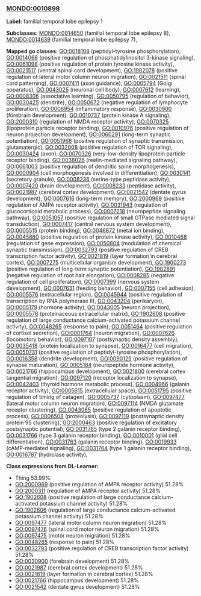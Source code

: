 
### [MONDO:0010898](http://purl.obolibrary.org/obo/MONDO_0010898)
**Label:** familial temporal lobe epilepsy 1

**Subclasses:** [MONDO:0014650](http://purl.obolibrary.org/obo/MONDO_0014650) (familial temporal lobe epilepsy 8), [MONDO:0014639](http://purl.obolibrary.org/obo/MONDO_0014639) (familial temporal lobe epilepsy 7), 

**Mapped go classes:** [GO:0018108](http://purl.obolibrary.org/obo/GO_0018108) (peptidyl-tyrosine phosphorylation), [GO:0014068](http://purl.obolibrary.org/obo/GO_0014068) (positive regulation of phosphatidylinositol 3-kinase signaling), [GO:0061098](http://purl.obolibrary.org/obo/GO_0061098) (positive regulation of protein tyrosine kinase activity), [GO:0021517](http://purl.obolibrary.org/obo/GO_0021517) (ventral spinal cord development), [GO:1902078](http://purl.obolibrary.org/obo/GO_1902078) (positive regulation of lateral motor column neuron migration), [GO:0021511](http://purl.obolibrary.org/obo/GO_0021511) (spinal cord patterning), [GO:0007411](http://purl.obolibrary.org/obo/GO_0007411) (axon guidance), [GO:0005794](http://purl.obolibrary.org/obo/GO_0005794) (Golgi apparatus), [GO:0043025](http://purl.obolibrary.org/obo/GO_0043025) (neuronal cell body), [GO:0007612](http://purl.obolibrary.org/obo/GO_0007612) (learning), [GO:0008306](http://purl.obolibrary.org/obo/GO_0008306) (associative learning), [GO:0050795](http://purl.obolibrary.org/obo/GO_0050795) (regulation of behavior), [GO:0030425](http://purl.obolibrary.org/obo/GO_0030425) (dendrite), [GO:0050672](http://purl.obolibrary.org/obo/GO_0050672) (negative regulation of lymphocyte proliferation), [GO:0006954](http://purl.obolibrary.org/obo/GO_0006954) (inflammatory response), [GO:0030900](http://purl.obolibrary.org/obo/GO_0030900) (forebrain development), [GO:0010737](http://purl.obolibrary.org/obo/GO_0010737) (protein kinase A signaling), [GO:2000310](http://purl.obolibrary.org/obo/GO_2000310) (regulation of NMDA receptor activity), [GO:0070325](http://purl.obolibrary.org/obo/GO_0070325) (lipoprotein particle receptor binding), [GO:0010976](http://purl.obolibrary.org/obo/GO_0010976) (positive regulation of neuron projection development), [GO:0060291](http://purl.obolibrary.org/obo/GO_0060291) (long-term synaptic potentiation), [GO:0051968](http://purl.obolibrary.org/obo/GO_0051968) (positive regulation of synaptic transmission, glutamatergic), [GO:0032008](http://purl.obolibrary.org/obo/GO_0032008) (positive regulation of TOR signaling), [GO:0030424](http://purl.obolibrary.org/obo/GO_0030424) (axon), [GO:0070326](http://purl.obolibrary.org/obo/GO_0070326) (very-low-density lipoprotein particle receptor binding), [GO:0038026](http://purl.obolibrary.org/obo/GO_0038026) (reelin-mediated signaling pathway), [GO:0061003](http://purl.obolibrary.org/obo/GO_0061003) (positive regulation of dendritic spine morphogenesis), [GO:0000904](http://purl.obolibrary.org/obo/GO_0000904) (cell morphogenesis involved in differentiation), [GO:0030141](http://purl.obolibrary.org/obo/GO_0030141) (secretory granule), [GO:0008236](http://purl.obolibrary.org/obo/GO_0008236) (serine-type peptidase activity), [GO:0007420](http://purl.obolibrary.org/obo/GO_0007420) (brain development), [GO:0008233](http://purl.obolibrary.org/obo/GO_0008233) (peptidase activity), [GO:0021987](http://purl.obolibrary.org/obo/GO_0021987) (cerebral cortex development), [GO:0021542](http://purl.obolibrary.org/obo/GO_0021542) (dentate gyrus development), [GO:0007616](http://purl.obolibrary.org/obo/GO_0007616) (long-term memory), [GO:2000969](http://purl.obolibrary.org/obo/GO_2000969) (positive regulation of AMPA receptor activity), [GO:0031943](http://purl.obolibrary.org/obo/GO_0031943) (regulation of glucocorticoid metabolic process), [GO:0007218](http://purl.obolibrary.org/obo/GO_0007218) (neuropeptide signaling pathway), [GO:0051057](http://purl.obolibrary.org/obo/GO_0051057) (positive regulation of small GTPase mediated signal transduction), [GO:0007417](http://purl.obolibrary.org/obo/GO_0007417) (central nervous system development), [GO:0005515](http://purl.obolibrary.org/obo/GO_0005515) (protein binding), [GO:0046872](http://purl.obolibrary.org/obo/GO_0046872) (metal ion binding), [GO:0045860](http://purl.obolibrary.org/obo/GO_0045860) (positive regulation of protein kinase activity), [GO:0010468](http://purl.obolibrary.org/obo/GO_0010468) (regulation of gene expression), [GO:0050804](http://purl.obolibrary.org/obo/GO_0050804) (modulation of chemical synaptic transmission), [GO:0032793](http://purl.obolibrary.org/obo/GO_0032793) (positive regulation of CREB transcription factor activity), [GO:0021819](http://purl.obolibrary.org/obo/GO_0021819) (layer formation in cerebral cortex), [GO:0007275](http://purl.obolibrary.org/obo/GO_0007275) (multicellular organism development), [GO:1900273](http://purl.obolibrary.org/obo/GO_1900273) (positive regulation of long-term synaptic potentiation), [GO:1902891](http://purl.obolibrary.org/obo/GO_1902891) (negative regulation of root hair elongation), [GO:0008285](http://purl.obolibrary.org/obo/GO_0008285) (negative regulation of cell proliferation), [GO:0007399](http://purl.obolibrary.org/obo/GO_0007399) (nervous system development), [GO:0007631](http://purl.obolibrary.org/obo/GO_0007631) (feeding behavior), [GO:0007155](http://purl.obolibrary.org/obo/GO_0007155) (cell adhesion), [GO:0005576](http://purl.obolibrary.org/obo/GO_0005576) (extracellular region), [GO:0045944](http://purl.obolibrary.org/obo/GO_0045944) (positive regulation of transcription by RNA polymerase II), [GO:0043204](http://purl.obolibrary.org/obo/GO_0043204) (perikaryon), [GO:0005179](http://purl.obolibrary.org/obo/GO_0005179) (hormone activity), [GO:0043005](http://purl.obolibrary.org/obo/GO_0043005) (neuron projection), [GO:0005578](http://purl.obolibrary.org/obo/GO_0005578) (proteinaceous extracellular matrix), [GO:1902608](http://purl.obolibrary.org/obo/GO_1902608) (positive regulation of large conductance calcium-activated potassium channel activity), [GO:0048265](http://purl.obolibrary.org/obo/GO_0048265) (response to pain), [GO:0051464](http://purl.obolibrary.org/obo/GO_0051464) (positive regulation of cortisol secretion), [GO:0001764](http://purl.obolibrary.org/obo/GO_0001764) (neuron migration), [GO:0007626](http://purl.obolibrary.org/obo/GO_0007626) (locomotory behavior), [GO:0097107](http://purl.obolibrary.org/obo/GO_0097107) (postsynaptic density assembly), [GO:0035418](http://purl.obolibrary.org/obo/GO_0035418) (protein localization to synapse), [GO:0016477](http://purl.obolibrary.org/obo/GO_0016477) (cell migration), [GO:0050731](http://purl.obolibrary.org/obo/GO_0050731) (positive regulation of peptidyl-tyrosine phosphorylation), [GO:0016358](http://purl.obolibrary.org/obo/GO_0016358) (dendrite development), [GO:0090129](http://purl.obolibrary.org/obo/GO_0090129) (positive regulation of synapse maturation), [GO:0005184](http://purl.obolibrary.org/obo/GO_0005184) (neuropeptide hormone activity), [GO:0021766](http://purl.obolibrary.org/obo/GO_0021766) (hippocampus development), [GO:0021800](http://purl.obolibrary.org/obo/GO_0021800) (cerebral cortex tangential migration), [GO:0097120](http://purl.obolibrary.org/obo/GO_0097120) (receptor localization to synapse), [GO:0042403](http://purl.obolibrary.org/obo/GO_0042403) (thyroid hormone metabolic process), [GO:0004966](http://purl.obolibrary.org/obo/GO_0004966) (galanin receptor activity), [GO:0005615](http://purl.obolibrary.org/obo/GO_0005615) (extracellular space), [GO:0051795](http://purl.obolibrary.org/obo/GO_0051795) (positive regulation of timing of catagen), [GO:0005737](http://purl.obolibrary.org/obo/GO_0005737) (cytoplasm), [GO:0097477](http://purl.obolibrary.org/obo/GO_0097477) (lateral motor column neuron migration), [GO:0097114](http://purl.obolibrary.org/obo/GO_0097114) (NMDA glutamate receptor clustering), [GO:0043065](http://purl.obolibrary.org/obo/GO_0043065) (positive regulation of apoptotic process), [GO:0006508](http://purl.obolibrary.org/obo/GO_0006508) (proteolysis), [GO:0097119](http://purl.obolibrary.org/obo/GO_0097119) (postsynaptic density protein 95 clustering), [GO:2000463](http://purl.obolibrary.org/obo/GO_2000463) (positive regulation of excitatory postsynaptic potential), [GO:0031765](http://purl.obolibrary.org/obo/GO_0031765) (type 2 galanin receptor binding), [GO:0031766](http://purl.obolibrary.org/obo/GO_0031766) (type 3 galanin receptor binding), [GO:0010001](http://purl.obolibrary.org/obo/GO_0010001) (glial cell differentiation), [GO:0031763](http://purl.obolibrary.org/obo/GO_0031763) (galanin receptor binding), [GO:0019933](http://purl.obolibrary.org/obo/GO_0019933) (cAMP-mediated signaling), [GO:0031764](http://purl.obolibrary.org/obo/GO_0031764) (type 1 galanin receptor binding), [GO:0016787](http://purl.obolibrary.org/obo/GO_0016787) (hydrolase activity), 

**Class expressions from DL-Learner:**

- Thing 53.99%
- [GO:2000969](http://purl.obolibrary.org/obo/GO_2000969) (positive regulation of AMPA receptor activity) 51.28%
- [GO:2000311](http://purl.obolibrary.org/obo/GO_2000311) (regulation of AMPA receptor activity) 51.28%
- [GO:1902608](http://purl.obolibrary.org/obo/GO_1902608) (positive regulation of large conductance calcium-activated potassium channel activity) 51.28%
- [GO:1902606](http://purl.obolibrary.org/obo/GO_1902606) (regulation of large conductance calcium-activated potassium channel activity) 51.28%
- [GO:0097477](http://purl.obolibrary.org/obo/GO_0097477) (lateral motor column neuron migration) 51.28%
- [GO:0097476](http://purl.obolibrary.org/obo/GO_0097476) (spinal cord motor neuron migration) 51.28%
- [GO:0097475](http://purl.obolibrary.org/obo/GO_0097475) (motor neuron migration) 51.28%
- [GO:0048265](http://purl.obolibrary.org/obo/GO_0048265) (response to pain) 51.28%
- [GO:0032793](http://purl.obolibrary.org/obo/GO_0032793) (positive regulation of CREB transcription factor activity) 51.28%
- [GO:0030900](http://purl.obolibrary.org/obo/GO_0030900) (forebrain development) 51.28%
- [GO:0021987](http://purl.obolibrary.org/obo/GO_0021987) (cerebral cortex development) 51.28%
- [GO:0021819](http://purl.obolibrary.org/obo/GO_0021819) (layer formation in cerebral cortex) 51.28%
- [GO:0021766](http://purl.obolibrary.org/obo/GO_0021766) (hippocampus development) 51.28%
- [GO:0021542](http://purl.obolibrary.org/obo/GO_0021542) (dentate gyrus development) 51.28%


